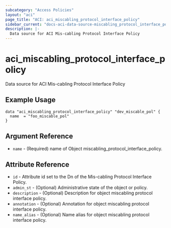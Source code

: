 ```yaml
---
subcategory: "Access Policies"
layout: "aci"
page_title: "ACI: aci_miscabling_protocol_interface_policy"
sidebar_current: "docs-aci-data-source-miscabling_protocol_interface_policy"
description: |-
  Data source for ACI Mis-cabling Protocol Interface Policy
---
```


# aci_miscabling_protocol_interface_policy #
Data source for ACI Mis-cabling Protocol Interface Policy

## Example Usage ##

```hcl
data "aci_miscabling_protocol_interface_policy" "dev_miscable_pol" {
  name  = "foo_miscable_pol"
}
```
## Argument Reference ##
* `name` - (Required) name of Object miscabling_protocol_interface_policy.



## Attribute Reference

* `id` - Attribute id set to the Dn of the Mis-cabling Protocol Interface Policy.
* `admin_st` - (Optional) Administrative state of the object or policy.
* `description` - (Optional) Description for object miscabling protocol interface policy.
* `annotation` - (Optional) Annotation for object miscabling protocol interface policy.
* `name_alias` - (Optional) Name alias for object miscabling protocol interface policy.
